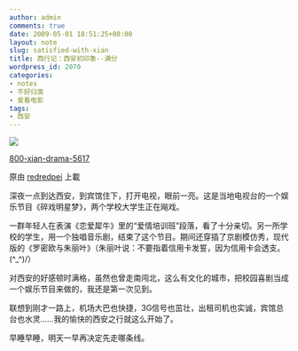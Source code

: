 ```yaml
---
author: admin
comments: true
date: 2009-05-01 18:51:25+00:00
layout: note
slug: satisfied-with-xian
title: 西行记：西安初印象--满分
wordpress_id: 2070
categories:
- notes
- 不好归类
- 爱看电影
tags:
- 西安
---
```



[![](http://farm4.static.flickr.com/3325/3491357245_ec8beec8e6_m.jpg)](http://www.flickr.com/photos/lookoo/3491357245/)
  


[800-xian-drama-5617](http://www.flickr.com/photos/lookoo/3491357245/)
  

原由 [redredpei](http://www.flickr.com/people/lookoo/) 上載




深夜一点到达西安，到宾馆住下，打开电视，眼前一亮。这是当地电视台的一个娱乐节目《碎戏明星梦》，两个学校大学生正在飚戏。  

  

一群年轻人在表演《恋爱犀牛》里的“爱情培训班”段落，看了十分亲切。另一所学校的学生，用一个独唱音乐剧，结束了这个节目。期间还穿插了京剧模仿秀，现代版的《罗密欧与朱丽叶》（朱丽叶说：不要指着信用卡发誓，因为信用卡会透支。\(^_^)/）  

  

对西安的好感顿时满格，虽然也曾走南闯北，这么有文化的城市，把校园喜剧当成一个娱乐节目来做的，我还是第一次见到。  

  

联想到刚才一路上，机场大巴也快捷，3G信号也茁壮，出租司机也实诚，宾馆总台也水灵……我的愉快的西安之行就这么开始了。  

  

早睡早睡，明天一早再决定先走哪条线。
  

